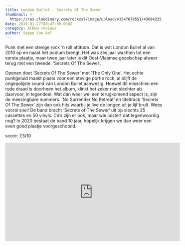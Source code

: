 ```yaml
---
title: London Bullet - Secrets Of The Sewer
thumbnail: >-
  https://res.cloudinary.com/rockxxl/image/upload/v1547670551/43684225_10155769440224249_7769993045629468672_n.jpg
date: 2019-01-27T08:47:00.000Z
category: Album reviews
author: Seppe Van Ael
---
```

Punk met een stevige rock ’n roll attitude. Dat is wat London Bullet al van 2010 op en naast het podium brengt. Het was zes jaar wachten tot een eerste plaatje, maar twee jaar later is dit Oost-Vlaamse gezelschap alweer terug met een tweede: ‘Secrets Of The Sewer’. 

Openen doet ‘Secrets Of The Sewer’ met ‘The Only One’. Het echte punkgeluid maakt plaats voor een stevige portie rock, al blijft de ongepolijste sound van London Bullet aanwezig. Hoewel dit misschien een rode draad is doorheen het album, klinkt het zeker niet slechter als daarvoor, in tegendeel. Wat dan weer wel een terugkomend aspect is, zijn de meezingbare nummers. ‘No Surrender No Retreat’ en titeltrack ‘Secrets Of The Sewer’ zijn dan ook hits waarbij je live de longen uit je lijf brult. Wees vooral snel! De band bracht ‘Secrets of The Sewer’ uit op slechts 25 cassettes en 50 vinyls. Cd’s zijn er ook, maar wie luistert dat tegenwoordig nog? In 2020 bestaat de band 10 jaar, hopelijk krijgen we dan weer een even goed plaatje voorgeschoteld.   

score: 7,5/10

<iframe width="560" height="315" src="https://www.youtube.com/embed/1qJSytx3dH0" frameborder="0" allow="accelerometer; autoplay; encrypted-media; gyroscope; picture-in-picture" allowfullscreen></iframe>
